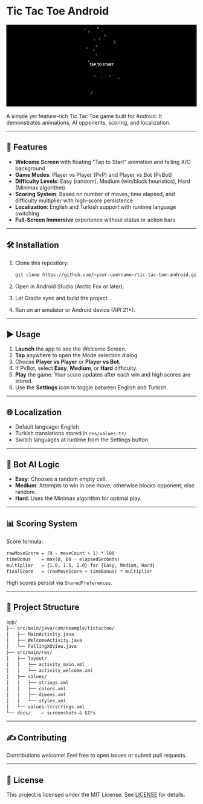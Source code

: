 # Tic Tac Toe Android

![TicTacToe Banner](https://github.com/canomercik/TicTacToe/blob/main/Banner.gif)

A simple yet feature-rich Tic Tac Toe game built for Android. It demonstrates animations, AI opponents, scoring, and localization.

---

## 🚀 Features

* **Welcome Screen** with floating "Tap to Start" animation and falling X/O background
* **Game Modes**: Player vs Player (PvP) and Player vs Bot (PvBot)
* **Difficulty Levels**: Easy (random), Medium (win/block heuristics), Hard (Minimax algorithm)
* **Scoring System**: Based on number of moves, time elapsed, and difficulty multiplier with high-score persistence
* **Localization**: English and Turkish support with runtime language switching
* **Full-Screen Immersive** experience without status or action bars

---

## 🛠 Installation

1. Clone this repository:

   ```bash
   git clone https://github.com/<your-username>/tic-tac-toe-android.git
   ```
2. Open in Android Studio (Arctic Fox or later).
3. Let Gradle sync and build the project.
4. Run on an emulator or Android device (API 21+).

---

## ▶️ Usage

1. **Launch** the app to see the Welcome Screen.
2. **Tap** anywhere to open the Mode selection dialog.
3. Choose **Player vs Player** or **Player vs Bot**.
4. If PvBot, select **Easy**, **Medium**, or **Hard** difficulty.
5. **Play** the game. Your score updates after each win and high scores are stored.
6. Use the **Settings** icon to toggle between English and Turkish.

---

## 🌐 Localization

* Default language: English
* Turkish translations stored in `res/values-tr/`
* Switch languages at runtime from the Settings button.

---

## 🤖 Bot AI Logic

* **Easy**: Chooses a random empty cell.
* **Medium**: Attempts to win in one move; otherwise blocks opponent; else random.
* **Hard**: Uses the Minimax algorithm for optimal play.

---

## 📊 Scoring System

Score formula:

```text
rawMoveScore = (9 - moveCount + 1) * 100
timeBonus    = max(0, 60 - elapsedSeconds)
multiplier   = {1.0, 1.5, 2.0} for {Easy, Medium, Hard}
finalScore   = (rawMoveScore + timeBonus) * multiplier
```

High scores persist via `SharedPreferences`.

---

## 📂 Project Structure

```
app/
├── src/main/java/com/example/tictactoe/
│   ├── MainActivity.java
│   ├── WelcomeActivity.java
│   └── FallingXOView.java
├── src/main/res/
│   ├── layout/
│   │   ├── activity_main.xml
│   │   └── activity_welcome.xml
│   ├── values/
│   │   ├── strings.xml
│   │   ├── colors.xml
│   │   ├── dimens.xml
│   │   └── styles.xml
│   └── values-tr/strings.xml
└── docs/    ← screenshots & GIFs
```

---

## ✍️ Contributing

Contributions welcome! Feel free to open issues or submit pull requests.

---

## 📄 License

This project is licensed under the MIT License. See [LICENSE](LICENSE) for details.
